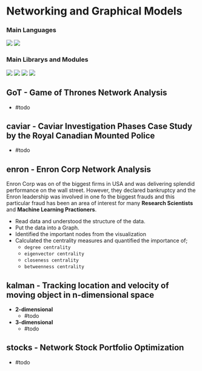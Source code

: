 # Networking and Graphical Models
### Main Languages
<p>
<img src="https://img.shields.io/badge/python-3670A0?style=for-the-badge&logo=python&logoColor=ffdd54">
<img src="https://img.shields.io/badge/Markdown-000000?style=for-the-badge&logo=markdown&logoColor=white"></p>

### Main Librarys and Modules
<p><img src="https://img.shields.io/badge/numpy-%23013243.svg?style=for-the-badge&logo=numpy&logoColor=white">
<img src="https://img.shields.io/badge/pandas-%23150458.svg?style=for-the-badge&logo=pandas&logoColor=white">
<img src="https://img.shields.io/badge/SciPy-%230C55A5.svg?style=for-the-badge&logo=scipy&logoColor=%white">
<img src="https://img.shields.io/badge/Plotly-%233F4F75.svg?style=for-the-badge&logo=plotly&logoColor=white">
</p>

## GoT - Game of Thrones Network Analysis
-  #todo
## caviar - Caviar Investigation Phases Case Study by the Royal Canadian Mounted Police
-  #todo
## enron - Enron Corp Network Analysis
Enron Corp was on of the biggest firms in USA and was delivering splendid performance  on the wall street. However, they declared bankruptcy and the Enron leadership was involved in one fo the biggest frauds and this particular fraud has been an area of interest for many **Research Scientists** and **Machine Learning Practioners**.
- Read data and understood the structure of the data.
- Put the data into a Graph.
- Identified the important nodes from the visualization
- Calculated the centrality measures and quantified the importance of;
    - `degree centrality`
    - `eigenvector centrality`
    - `closeness centrality`
    - `betweenness centrality`
## kalman - Tracking location and velocity of moving object in n-dimensional space
- **2-dimensional**
  -  #todo
- **3-dimensional**
  -  #todo
## stocks - Network Stock Portfolio Optimization
-  #todo
